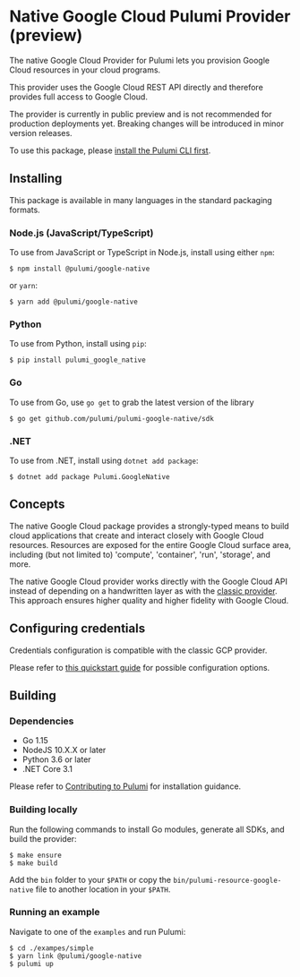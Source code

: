 # Native Google Cloud Pulumi Provider (preview)

The native Google Cloud Provider for Pulumi lets you provision Google Cloud resources in your cloud programs.

This provider uses the Google Cloud REST API directly and therefore provides full access to Google Cloud.

The provider is currently in public preview and is not recommended for production deployments yet. Breaking changes will be introduced in minor version releases.

To use this package, please [install the Pulumi CLI first](https://pulumi.io/).

## Installing

This package is available in many languages in the standard packaging formats.

### Node.js (JavaScript/TypeScript)

To use from JavaScript or TypeScript in Node.js, install using either `npm`:

    $ npm install @pulumi/google-native

or `yarn`:

    $ yarn add @pulumi/google-native

### Python

To use from Python, install using `pip`:

    $ pip install pulumi_google_native

### Go

To use from Go, use `go get` to grab the latest version of the library

    $ go get github.com/pulumi/pulumi-google-native/sdk

### .NET

To use from .NET, install using `dotnet add package`:

    $ dotnet add package Pulumi.GoogleNative

## Concepts

The native Google Cloud package provides a strongly-typed means to build cloud applications that create
and interact closely with Google Cloud resources.  Resources are exposed for the entire Google Cloud surface area,
including (but not limited to) 'compute', 'container', 'run', 'storage', and more.

The native Google Cloud provider works directly with the Google Cloud API instead of depending on a
handwritten layer as with the [classic provider](https://github.com/pulumi/pulumi-gcp). This approach ensures higher
quality and higher fidelity with Google Cloud.

## Configuring credentials

Credentials configuration is compatible with the classic GCP provider.

Please refer to [this quickstart guide](
https://www.pulumi.com/docs/intro/cloud-providers/gcp/setup/) for possible configuration options.

## Building

### Dependencies

- Go 1.15
- NodeJS 10.X.X or later
- Python 3.6 or later
- .NET Core 3.1

Please refer to [Contributing to Pulumi](https://github.com/pulumi/pulumi/blob/master/CONTRIBUTING.md) for installation
guidance.

### Building locally

Run the following commands to install Go modules, generate all SDKs, and build the provider: 

```
$ make ensure
$ make build
```

Add the `bin` folder to your `$PATH` or copy the `bin/pulumi-resource-google-native` file to another location in your `$PATH`.

### Running an example

Navigate to one of the `examples` and run Pulumi:

```
$ cd ./exampes/simple
$ yarn link @pulumi/google-native
$ pulumi up
``` 

